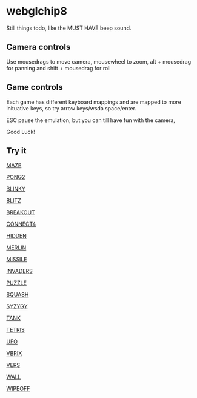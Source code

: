 webglchip8
==========
Still things todo, like the MUST HAVE beep sound.

Camera controls
---------------
Use mousedrags to move camera, mousewheel to zoom, alt + mousedrag for panning and shift + mousedrag for roll

Game controls
-------------
Each game has different keyboard mappings and are mapped to more inituative keys, so try arrow keys/wsda space/enter.

ESC pause the emulation, but you can till have fun with the camera,

Good Luck!

Try it
------
[MAZE](http://axelo.github.com/webglchip8/index.html?rom=MAZE)

[PONG2](http://axelo.github.com/webglchip8/index.html?rom=PONG2)

[BLINKY](http://axelo.github.com/webglchip8/index.html?rom=BLINKY)

[BLITZ](http://axelo.github.com/webglchip8/index.html?rom=BLITZ)

[BREAKOUT](http://axelo.github.com/webglchip8/index.html?rom=BREAKOUT)

[CONNECT4](http://axelo.github.com/webglchip8/index.html?rom=CONNECT4)

[HIDDEN](http://axelo.github.com/webglchip8/index.html?rom=HIDDEN)

[MERLIN](http://axelo.github.com/webglchip8/index.html?rom=MERLIN)

[MISSILE](http://axelo.github.com/webglchip8/index.html?rom=MISSILE)

[INVADERS](http://axelo.github.com/webglchip8/index.html?rom=INVADERS)

[PUZZLE](http://axelo.github.com/webglchip8/index.html?rom=PUZZLE)

[SQUASH](http://axelo.github.com/webglchip8/index.html?rom=SQUASH)

[SYZYGY](http://axelo.github.com/webglchip8/index.html?rom=SYZYGY)

[TANK](http://axelo.github.com/webglchip8/index.html?rom=TANK)

[TETRIS](http://axelo.github.com/webglchip8/index.html?rom=TETRIS)

[UFO](http://axelo.github.com/webglchip8/index.html?rom=UFO)

[VBRIX](http://axelo.github.com/webglchip8/index.html?rom=VBRIX)

[VERS](http://axelo.github.com/webglchip8/index.html?rom=VERS)

[WALL](http://axelo.github.com/webglchip8/index.html?rom=WALL)

[WIPEOFF](http://axelo.github.com/webglchip8/index.html?rom=WIPEOFF)
